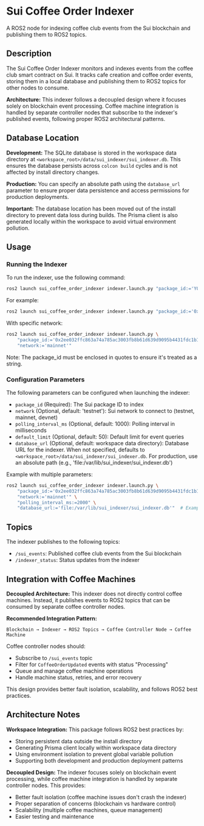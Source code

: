 # Sui Coffee Order Indexer

A ROS2 node for indexing coffee club events from the Sui blockchain and publishing them to ROS2 topics.

## Description

The Sui Coffee Order Indexer monitors and indexes events from the coffee club smart contract on Sui. It tracks cafe creation and coffee order events, storing them in a local database and publishing them to ROS2 topics for other nodes to consume.

**Architecture:** This indexer follows a decoupled design where it focuses solely on blockchain event processing. Coffee machine integration is handled by separate controller nodes that subscribe to the indexer's published events, following proper ROS2 architectural patterns.

## Database Location

**Development:** The SQLite database is stored in the workspace data directory at `<workspace_root>/data/sui_indexer/sui_indexer.db`. This ensures the database persists across `colcon build` cycles and is not affected by install directory changes.

**Production:** You can specify an absolute path using the `database_url` parameter to ensure proper data persistence and access permissions for production deployments.

**Important:** The database location has been moved out of the install directory to prevent data loss during builds. The Prisma client is also generated locally within the workspace to avoid virtual environment pollution.

## Usage

### Running the Indexer

To run the indexer, use the following command:

```bash
ros2 launch sui_coffee_order_indexer indexer.launch.py "package_id:='YOUR_PACKAGE_ID'"
```

For example:
```bash
ros2 launch sui_coffee_order_indexer indexer.launch.py "package_id:='0x2ee032ffc863a74a785ac3003fb8b61d639d9095b4431fdc1b12181c0a2a8c13'"
```

With specific network:
```bash
ros2 launch sui_coffee_order_indexer indexer.launch.py \
    "package_id:='0x2ee032ffc863a74a785ac3003fb8b61d639d9095b4431fdc1b12181c0a2a8c13'" \
    "network:='mainnet'"
```

Note: The package_id must be enclosed in quotes to ensure it's treated as a string.

### Configuration Parameters

The following parameters can be configured when launching the indexer:

- `package_id` (Required): The Sui package ID to index
- `network` (Optional, default: 'testnet'): Sui network to connect to (testnet, mainnet, devnet)
- `polling_interval_ms` (Optional, default: 1000): Polling interval in milliseconds
- `default_limit` (Optional, default: 50): Default limit for event queries
- `database_url` (Optional, default: workspace data directory): Database URL for the indexer. When not specified, defaults to `<workspace_root>/data/sui_indexer/sui_indexer.db`. For production, use an absolute path (e.g., 'file:/var/lib/sui_indexer/sui_indexer.db')

Example with multiple parameters:
```bash
ros2 launch sui_coffee_order_indexer indexer.launch.py \
    "package_id:='0x2ee032ffc863a74a785ac3003fb8b61d639d9095b4431fdc1b12181c0a2a8c13'" \
    "network:='mainnet'" \
    "polling_interval_ms:=2000" \
    "database_url:='file:/var/lib/sui_indexer/sui_indexer.db'"  # Example production path
```

## Topics

The indexer publishes to the following topics:
- `/sui_events`: Published coffee club events from the Sui blockchain
- `/indexer_status`: Status updates from the indexer

## Integration with Coffee Machines

**Decoupled Architecture:** This indexer does not directly control coffee machines. Instead, it publishes events to ROS2 topics that can be consumed by separate coffee controller nodes.

**Recommended Integration Pattern:**
```
Blockchain → Indexer → ROS2 Topics → Coffee Controller Node → Coffee Machine
```

Coffee controller nodes should:
- Subscribe to `/sui_events` topic
- Filter for `CoffeeOrderUpdated` events with status "Processing"  
- Queue and manage coffee machine operations
- Handle machine status, retries, and error recovery

This design provides better fault isolation, scalability, and follows ROS2 best practices.

## Architecture Notes

**Workspace Integration:** This package follows ROS2 best practices by:
- Storing persistent data outside the install directory
- Generating Prisma client locally within workspace data directory
- Using environment isolation to prevent global variable pollution
- Supporting both development and production deployment patterns

**Decoupled Design:** The indexer focuses solely on blockchain event processing, while coffee machine integration is handled by separate controller nodes. This provides:
- Better fault isolation (coffee machine issues don't crash the indexer)
- Proper separation of concerns (blockchain vs hardware control)
- Scalability (multiple coffee machines, queue management)
- Easier testing and maintenance 